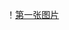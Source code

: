 ！[第一张图片](https://avatars0.githubusercontent.com/u/39734083?s=400&u=e04444f4e1d2c2a15a9370efb993fc0720450135&v=4)
